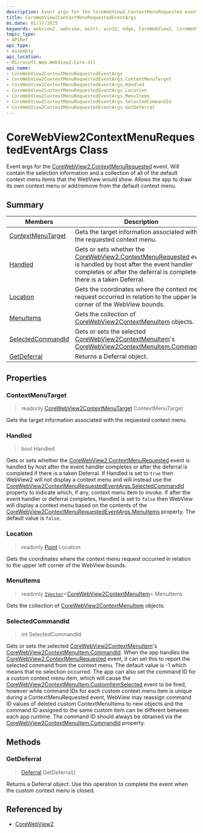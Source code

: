 ```yaml
---
description: Event args for the CoreWebView2.ContextMenuRequested event.
title: CoreWebView2ContextMenuRequestedEventArgs
ms.date: 01/17/2025
keywords: webview2, webview, winrt, win32, edge, CoreWebView2, CoreWebView2Controller, browser control, edge html, CoreWebView2ContextMenuRequestedEventArgs
topic_type:
- APIRef
api_type:
- Assembly
api_location:
- Microsoft.Web.WebView2.Core.dll
api_name:
- CoreWebView2ContextMenuRequestedEventArgs
- CoreWebView2ContextMenuRequestedEventArgs.ContextMenuTarget
- CoreWebView2ContextMenuRequestedEventArgs.Handled
- CoreWebView2ContextMenuRequestedEventArgs.Location
- CoreWebView2ContextMenuRequestedEventArgs.MenuItems
- CoreWebView2ContextMenuRequestedEventArgs.SelectedCommandId
- CoreWebView2ContextMenuRequestedEventArgs.GetDeferral
---
```


# CoreWebView2ContextMenuRequestedEventArgs Class



Event args for the [CoreWebView2.ContextMenuRequested](corewebview2.md#contextmenurequested) event.
Will contain the selection information and a collection of all of the default context menu items that the WebView would show. Allows the app to draw its own context menu or add/remove from the default context menu.

## Summary

Members|Description
--|--
[ContextMenuTarget](#contextmenutarget) | Gets the target information associated with the requested context menu.
[Handled](#handled) | Gets or sets whether the [CoreWebView2.ContextMenuRequested](corewebview2.md#contextmenurequested) event is handled by host after the event handler completes or after the deferral is completed if there is a taken Deferral.
[Location](#location) | Gets the coordinates where the context menu request occurred in relation to the upper left corner of the WebView bounds.
[MenuItems](#menuitems) | Gets the collection of [CoreWebView2ContextMenuItem](corewebview2contextmenuitem.md) objects.
[SelectedCommandId](#selectedcommandid) | Gets or sets the selected [CoreWebView2ContextMenuItem](corewebview2contextmenuitem.md)'s [CoreWebView2ContextMenuItem.CommandId](corewebview2contextmenuitem.md#commandid).
[GetDeferral](#getdeferral) | Returns a Deferral object.

## Properties

### ContextMenuTarget

> readonly  [CoreWebView2ContextMenuTarget](corewebview2contextmenutarget.md) ContextMenuTarget

Gets the target information associated with the requested context menu.

### Handled

>  bool Handled

Gets or sets whether the [CoreWebView2.ContextMenuRequested](corewebview2.md#contextmenurequested) event is handled by host after the event handler completes or after the deferral is completed if there is a taken Deferral.
If Handled is set to `true` then WebView2 will not display a context menu and will instead use the [CoreWebView2ContextMenuRequestedEventArgs.SelectedCommandId](corewebview2contextmenurequestedeventargs.md#selectedcommandid) property to indicate which, if any, context menu item to invoke. If after the event handler or deferral completes, Handled is set to `false` then WebView will display a context menu based on the contents of the [CoreWebView2ContextMenuRequestedEventArgs.MenuItems](corewebview2contextmenurequestedeventargs.md#menuitems) property. The default value is `false`.

### Location

> readonly  [Point](/uwp/api/Windows.Foundation.Point) Location

Gets the coordinates where the context menu request occurred in relation to the upper left corner of the WebView bounds.

### MenuItems

> readonly  [`IVector`](/uwp/api/Windows.Foundation.Collections.IVector-1)&lt;[CoreWebView2ContextMenuItem](corewebview2contextmenuitem.md)&gt; MenuItems

Gets the collection of [CoreWebView2ContextMenuItem](corewebview2contextmenuitem.md) objects.

### SelectedCommandId

>  int SelectedCommandId

Gets or sets the selected [CoreWebView2ContextMenuItem](corewebview2contextmenuitem.md)'s [CoreWebView2ContextMenuItem.CommandId](corewebview2contextmenuitem.md#commandid).
When the app handles the [CoreWebView2.ContextMenuRequested](corewebview2.md#contextmenurequested) event, it can set this to report the selected command from the context menu. The default value is -1 which means that no selection occurred. The app can also set the command ID for a custom context menu item, which will cause the [CoreWebView2ContextMenuItem.CustomItemSelected](corewebview2contextmenuitem.md#customitemselected) event to be fired, however while command IDs for each custom context menu item is unique during a ContextMenuRequested event, WebView may reassign command ID values of deleted custom ContextMenuItems to new objects and the command ID assigned to the same custom item can be different between each app runtime. The command ID should always be obtained via the [CoreWebView2ContextMenuItem.CommandId](corewebview2contextmenuitem.md#commandid) property.



## Methods

### GetDeferral

> [Deferral](/uwp/api/Windows.Foundation.Deferral) GetDeferral()

Returns a Deferral object.
Use this operation to complete the event when the custom context menu is closed.






## Referenced by

- [CoreWebView2](corewebview2.md)
